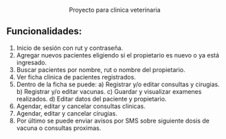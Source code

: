 <p align="center">Proyecto para clinica veterinaria</p>

## Funcionalidades:

1. Inicio de sesión con rut y contraseña.
2. Agregar nuevos pacientes eligiendo si el propietario es nuevo o ya está ingresado.
3. Buscar pacientes por nombre, rut o nombre del propietario.
4. Ver ficha clinica de pacientes registrados.
5. Dentro de la ficha se puede:
   a) Registrar y/o editar consultas y cirugias.
   b) Registrar y/o editar vacunas.
   c) Guardar y visualizar examenes realizados.
   d) Editar datos del paciente y propietario.
6. Agendar, editar y cancelar consultas clinicas.
7. Agendar, editar y cancelar cirugias.
8. Por último se puede enviar avisos por SMS sobre siguiente dosis de vacuna o consultas proximas.
